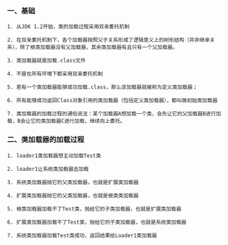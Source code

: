 
### 一、基础

	1. 从JDK 1.2开始，类的加载过程采用双亲委托机制
	
	2. 在双亲委托机制下，各个加载器按照父子关系形成了逻辑意义上的树形结构（并非继承关系），除了根类加载器没有父加载器，其余类加载器有且只有一个父加载器。
	
	3. 类加载器就是加载.class文件
	
	4. 不是在所有环境下都采用双亲委托机制
	
	5. 若有一个类加载器能够成功加载.class，那么该加载器就被称为定义类加载器；
	
	6. 所有能够成功返回Class对象引用的类加载器（包括定义类加载器），都叫做初始类加载器
	
	7. 类加载器的加载过程的通俗说法：某个加载器A想加载一个类，会先让它的父加载器B进行加载，B会让它的类加载器C进行加载，继续向上委托。

### 二、类加载器的加载过程

	1. loader1类加载器想主动加载Test类
	
	2. loader1让系统类加载器去加载
	
	3. 系统类加载器抛它的父类加载器，也就是扩展类加载器
	
	4. 扩展类加载器抛它的父类加载器，也就是根类类加载器
	
	5. 根类加载器加载不了Test类，抛给它的子类加载器，也就是扩展类加载器
	
	6. 扩展类加载器加载不了Test类，抛给它的子类加载器，也就是系统类加载器
	
	7. 系统类加载器加载Test类成功，返回结果给Loader1类加载器



























